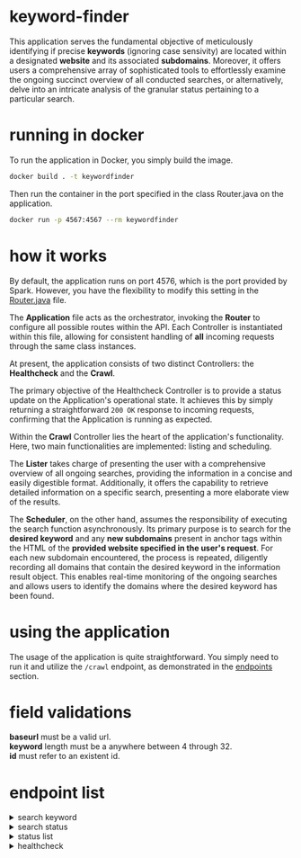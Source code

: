# keyword-finder

This application serves the fundamental objective of meticulously identifying if precise **keywords** (ignoring case sensivity) are located within a designated **website** and its associated **subdomains**. Moreover, it offers users a comprehensive array of sophisticated tools to effortlessly examine the ongoing succinct overview of all conducted searches, or alternatively, delve into an intricate analysis of the granular status pertaining to a particular search.

# running in docker

To run the application in Docker, you simply build the image.

```sh
docker build . -t keywordfinder
```

Then run the container in the port specified in the class Router.java on the application.

```sh
docker run -p 4567:4567 --rm keywordfinder
```

# how it works

By default, the application runs on port 4576, which is the port provided by Spark. However, you have the flexibility to modify this setting in the [Router.java](src\main\java\com\keywordfinder\Router.java) file.

The **Application** file acts as the orchestrator, invoking the **Router** to configure all possible routes within the API. Each Controller is instantiated within this file, allowing for consistent handling of **all** incoming requests through the same class instances.

At present, the application consists of two distinct Controllers: the **Healthcheck** and the **Crawl**.

The primary objective of the Healthcheck Controller is to provide a status update on the Application's operational state. It achieves this by simply returning a straightforward `200 OK` response to incoming requests, confirming that the Application is running as expected.

Within the **Crawl** Controller lies the heart of the application's functionality. Here, two main functionalities are implemented: listing and scheduling.

The **Lister** takes charge of presenting the user with a comprehensive overview of all ongoing searches, providing the information in a concise and easily digestible format. Additionally, it offers the capability to retrieve detailed information on a specific search, presenting a more elaborate view of the results.

The **Scheduler**, on the other hand, assumes the responsibility of executing the search function asynchronously. Its primary purpose is to search for the **desired keyword** and any **new subdomains** present in anchor tags within the HTML of the **provided website specified in the user's request**. For each new subdomain encountered, the process is repeated, diligently recording all domains that contain the desired keyword in the information result object. This enables real-time monitoring of the ongoing searches and allows users to identify the domains where the desired keyword has been found.

# using the application

The usage of the application is quite straightforward. You simply need to run it and utilize the `/crawl` endpoint, as demonstrated in the [endpoints](#endpoints) section.

# field validations

**baseurl** must be a valid url.  
**keyword** length must be a anywhere between 4 through 32.  
**id** must refer to an existent id.

# endpoint list

<details>
<summary>search keyword</summary>

### request

```http
POST /crawl HTTP/1.1
Host: localhost:4567
Content-Type: application/json
Body:
{
    "baseurl": "https://magic.wizards.com/en/news",
    "keyword": "arena"
}
```

### response

```http
200 OK
Content-Type: application/json
Body:
{
    "id": "UsgTfB70"
}
```

### response (invalid baseurl)

```http
400 Bad Request
Content-Type: application/json
Body:
{
    "reason": "Invalid value for field `baseurl`. Not a valid URL."
}
```

### response (invalid keyword)

```http
400 Bad Request
Content-Type: application/json
Body:
{
    "reason": "Invalid size for field `keyword`. Must be a anywhere between 4 through 32."
}
```

</details>

<details>
<summary>search status</summary>

### request

```http
POST /crawl/{{id}} HTTP/1.1
Host: localhost:4567
Content-Type: application/json
```

### response

```http
200 OK
Content-Type: application/json
Body:
{
    "id": "OBkOrwre",
    "status": "active",
    "urls": [
        "https://magic.wizards.com/en/news",
        "https://magic.wizards.com/en/news/archive?author=4bUf4MDTiLi6jOKxDj3KQm"
    ]
}
```

### response (invalid id)

```http
400 Bad Request
Content-Type: application/json
Body:
{
    "reason": "Invalid value for field `id`. This id does not exist."
}
```

</details>

<details>
<summary>status list</summary>

### request

```http
POST /crawl/list HTTP/1.1
Host: localhost:4567
Content-Type: application/json
```

### response

```http
200 OK
Content-Type: application/json
Body:
{
    "active": [
        "OBkOrwre: keyword found in 0 urls"
    ],
    "done": [
        "f1fm4K8b: keyword found in 44 urls"
    ]
}
```

</details>

<details>
<summary>healthcheck</summary>

### request

```http
GET /healthcheck HTTP/1.1
Host: localhost:4567
```

### response

```http
200 OK
Body:
OK
```

</details>
